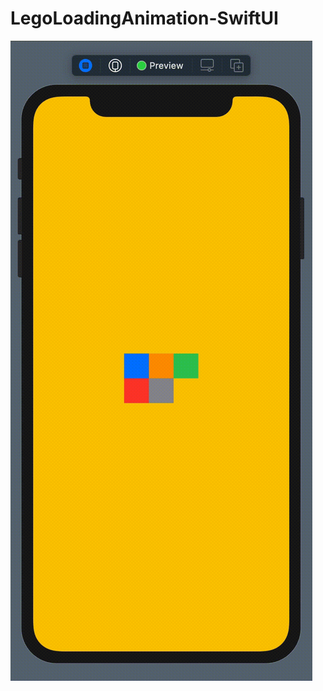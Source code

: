 # LegoLoadingAnimation-SwiftUI

![animation](https://github.com/vijaywargiya/LegoLoadingAnimation-SwiftUI/blob/main/LegoAnimation.gif)
